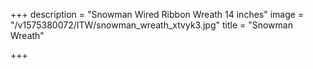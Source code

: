 +++
description = "Snowman Wired Ribbon Wreath 14 inches"
image = "/v1575380072/ITW/snowman_wreath_xtvyk3.jpg"
title = "Snowman Wreath"

+++
